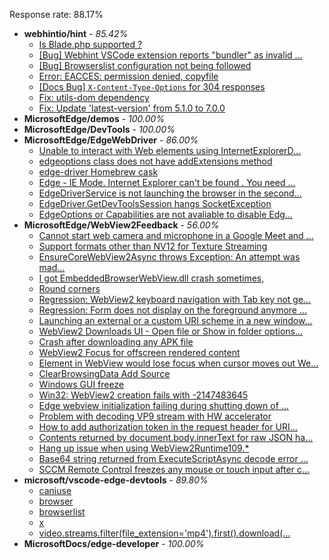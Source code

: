 Response rate: 88.17%

* **webhintio/hint** - _85.42%_
  * [Is Blade.php supported ?](https://github.com/webhintio/hint/issues/5569)
  * [[Bug] Webhint VSCode extension reports "bundler" as invalid ...](https://github.com/webhintio/hint/issues/5563)
  * [[Bug] Browserslist configuration not being followed](https://github.com/webhintio/hint/issues/5556)
  * [Error: EACCES: permission denied, copyfile](https://github.com/webhintio/hint/issues/5432)
  * [[Docs Bug] `X-Content-Type-Options` for 304 responses](https://github.com/webhintio/hint/issues/5417)
  * [Fix: utils-dom dependency](https://github.com/webhintio/hint/pull/5564)
  * [Fix: Update 'latest-version' from 5.1.0 to 7.0.0](https://github.com/webhintio/hint/pull/5471)
* **MicrosoftEdge/demos** - _100.00%_
* **MicrosoftEdge/DevTools** - _100.00%_
* **MicrosoftEdge/EdgeWebDriver** - _86.00%_
  * [Unable to interact with Web elements using InternetExplorerD...](https://github.com/MicrosoftEdge/EdgeWebDriver/issues/91)
  * [edgeoptions class does not have addExtensions method ](https://github.com/MicrosoftEdge/EdgeWebDriver/issues/90)
  * [edge-driver Homebrew cask](https://github.com/MicrosoftEdge/EdgeWebDriver/issues/89)
  * [Edge - IE Mode. Internet Explorer can't be found . You need ...](https://github.com/MicrosoftEdge/EdgeWebDriver/issues/88)
  * [EdgeDriverService is not launching the browser in the second...](https://github.com/MicrosoftEdge/EdgeWebDriver/issues/75)
  * [EdgeDriver.GetDevToolsSession hangs SocketException](https://github.com/MicrosoftEdge/EdgeWebDriver/issues/65)
  * [EdgeOptions or Capabilities are not avaliable to disable Edg...](https://github.com/MicrosoftEdge/EdgeWebDriver/issues/61)
* **MicrosoftEdge/WebView2Feedback** - _56.00%_
  * [Cannot start web camera and microphone in a Google Meet and ...](https://github.com/MicrosoftEdge/WebView2Feedback/issues/3592)
  * [Support formats other than NV12 for Texture Streaming](https://github.com/MicrosoftEdge/WebView2Feedback/issues/3591)
  * [EnsureCoreWebView2Async throws Exception: An attempt was mad...](https://github.com/MicrosoftEdge/WebView2Feedback/issues/3590)
  * [I got EmbeddedBrowserWebView.dll crash sometimes,](https://github.com/MicrosoftEdge/WebView2Feedback/issues/3589)
  * [Round corners](https://github.com/MicrosoftEdge/WebView2Feedback/issues/3588)
  * [Regression: WebView2 keyboard navigation with Tab key not ge...](https://github.com/MicrosoftEdge/WebView2Feedback/issues/3585)
  * [Regression: Form does not display on the foreground anymore ...](https://github.com/MicrosoftEdge/WebView2Feedback/issues/3584)
  * [Launching an external or a custom URI scheme in a new window...](https://github.com/MicrosoftEdge/WebView2Feedback/issues/3583)
  * [WebView2 Downloads UI - Open file or  Show in folder options...](https://github.com/MicrosoftEdge/WebView2Feedback/issues/3578)
  * [Crash after downloading any APK file](https://github.com/MicrosoftEdge/WebView2Feedback/issues/3569)
  * [WebView2 Focus for offscreen rendered content](https://github.com/MicrosoftEdge/WebView2Feedback/issues/3541)
  * [Element in WebView would lose focus when cursor moves out We...](https://github.com/MicrosoftEdge/WebView2Feedback/issues/3593)
  * [ClearBrowsingData Add Source](https://github.com/MicrosoftEdge/WebView2Feedback/issues/3586)
  * [Windows GUI freeze](https://github.com/MicrosoftEdge/WebView2Feedback/issues/3581)
  * [Win32: WebView2 creation fails with -2147483645](https://github.com/MicrosoftEdge/WebView2Feedback/issues/3580)
  * [Edge webview initialization failing during shutting down of ...](https://github.com/MicrosoftEdge/WebView2Feedback/issues/3574)
  * [Problem with decoding VP9 stream with HW accelerator](https://github.com/MicrosoftEdge/WebView2Feedback/issues/3571)
  * [How to add authorization token in the request header for URI...](https://github.com/MicrosoftEdge/WebView2Feedback/issues/3564)
  * [Contents returned by document.body.innerText for raw JSON ha...](https://github.com/MicrosoftEdge/WebView2Feedback/issues/3560)
  * [Hang up issue when using WebView2Runtime109.*](https://github.com/MicrosoftEdge/WebView2Feedback/issues/3559)
  * [Base64 string returned from ExecuteScriptAsync decode error ...](https://github.com/MicrosoftEdge/WebView2Feedback/issues/3555)
  * [SCCM Remote Control freezes any mouse or touch input after c...](https://github.com/MicrosoftEdge/WebView2Feedback/issues/3546)
* **microsoft/vscode-edge-devtools** - _89.80%_
  * [caniuse](https://github.com/microsoft/vscode-edge-devtools/issues/1584)
  * [browser](https://github.com/microsoft/vscode-edge-devtools/issues/1583)
  * [browserlist](https://github.com/microsoft/vscode-edge-devtools/issues/1582)
  * [x](https://github.com/microsoft/vscode-edge-devtools/issues/1581)
  * [video.streams.filter(file_extension='mp4').first().download(...](https://github.com/microsoft/vscode-edge-devtools/issues/1580)
* **MicrosoftDocs/edge-developer** - _100.00%_